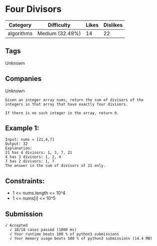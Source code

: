 # Four Divisors
|Category|Difficulty|Likes|Dislikes|
|-|-|-|-|
|algorithms|Medium (32.49%)|14|22|

## Tags
Unknown

## Companies
Unknown
```
Given an integer array nums, return the sum of divisors of the integers in that array that have exactly four divisors.

If there is no such integer in the array, return 0.
```

## Example 1:
```
Input: nums = [21,4,7]
Output: 32
Explanation:
21 has 4 divisors: 1, 3, 7, 21
4 has 3 divisors: 1, 2, 4
7 has 2 divisors: 1, 7
The answer is the sum of divisors of 21 only.
```

## Constraints:

* 1 <= nums.length <= 10^4
* 1 <= nums[i] <= 10^5

## Submission
```
√ Accepted
  √ 18/18 cases passed (1000 ms)
  √ Your runtime beats 100 % of python3 submissions
  √ Your memory usage beats 100 % of python3 submissions (14.4 MB)
```
